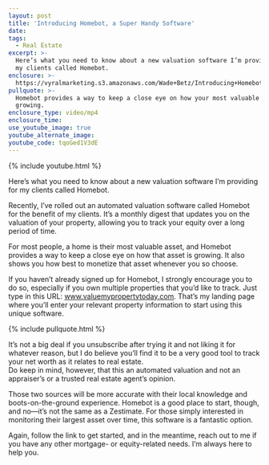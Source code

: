 ```yaml
---
layout: post
title: 'Introducing Homebot, a Super Handy Software'
date:
tags:
  - Real Estate
excerpt: >-
  Here’s what you need to know about a new valuation software I’m providing for
  my clients called Homebot.
enclosure: >-
  https://vyralmarketing.s3.amazonaws.com/Wade+Betz/Introducing+Homebot%2C+a+Super+Handy+Software.mp4
pullquote: >-
  Homebot provides a way to keep a close eye on how your most valuable asset is
  growing.
enclosure_type: video/mp4
enclosure_time:
use_youtube_image: true
youtube_alternate_image:
youtube_code: tqoGed1V3dE
---
```


{% include youtube.html %}

Here’s what you need to know about a new valuation software I’m providing for my clients called Homebot.

Recently, I’ve rolled out an automated valuation software called Homebot for the benefit of my clients. It’s a monthly digest that updates you on the valuation of your property, allowing you to track your equity over a long period of time.&nbsp;

For most people, a home is their most valuable asset, and Homebot provides a way to keep a close eye on how that asset is growing. It also shows you how best to monetize that asset whenever you so choose.&nbsp;

If you haven’t already signed up for Homebot, I strongly encourage you to do so, especially if you own multiple properties that you’d like to track. Just type in this URL: www.valuemypropertytoday.com. That’s my landing page where you’ll enter your relevant property information to start using this unique software.&nbsp;

{% include pullquote.html %}

It’s not a big deal if you unsubscribe after trying it and not liking it for whatever reason, but I do believe you’ll find it to be a very good tool to track your net worth as it relates to real estate.&nbsp;<br>Do keep in mind, however, that this an automated valuation and not an appraiser’s or a trusted real estate agent’s opinion.&nbsp;

Those two sources will be more accurate with their local knowledge and boots-on-the-ground experience. Homebot is a good place to start, though, and no—it’s not the same as a Zestimate. For those simply interested in monitoring their largest asset over time, this software is a fantastic option.&nbsp;

Again, follow the link to get started, and in the meantime, reach out to me if you have any other mortgage- or equity-related needs. I’m always here to help you.&nbsp;<br>&nbsp;